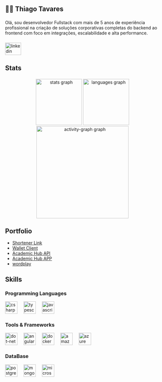 <h2 align="left">👨‍💻 Thiago Tavares</h2>

###

<p align="left">Olá, sou desenvolvedor Fullstack com mais de 5 anos de experiência profissional na criação de soluções corporativas completas do backend ao frontend com foco em integrações, escalabilidade e alta performance.</p>

###

<div align="left">
  <a href="https://www.linkedin.com/in/thiago-tavares-1a83a4b5/" target="_blank">
    <img src="https://raw.githubusercontent.com/maurodesouza/profile-readme-generator/master/src/assets/icons/social/linkedin/default.svg" width="52" height="40" alt="linkedin logo"  />
  </a>
</div>

<h2 align="left">Stats</h2>

###

<div align="center">
  <img src="https://github-readme-stats.vercel.app/api?username=ThiagoTMonteiro&hide_title=false&hide_rank=false&show_icons=true&include_all_commits=true&count_private=true&disable_animations=false&theme=gruvbox_light&locale=en&hide_border=false&order=1" height="150" alt="stats graph"  />
  <img src="https://github-readme-stats.vercel.app/api/top-langs?username=ThiagoTMonteiro&locale=en&hide_title=false&layout=compact&card_width=320&langs_count=5&theme=gruvbox_light&hide_border=false&order=2" height="150" alt="languages graph"  />
  <img src="https://github-readme-activity-graph.vercel.app/graph?username=ThiagoTMonteiro&radius=16&theme=gruvbox&area=true&order=5" height="300" alt="activity-graph graph"  />
</div>

###

## Portfolio
- [Shortener Link](https://github.com/ThiagoTMonteiro/ShortenerApi)
- [Wallet Client](https://github.com/ThiagoTMonteiro/WalletApi)
- [Academic Hub API](https://github.com/ThiagoTMonteiro/academic-hub-api)
- [Academic Hub APP](https://github.com/ThiagoTMonteiro/academic-hub-app)
- [wordplay](https://github.com/ThiagoTMonteiro/Jogo-de-palavras)

###

<h2 align="left">Skills</h2>

###

<div align="left">
  <h3>Programming Languages</h3>
  <img src="https://skillicons.dev/icons?i=cs" height="40" alt="csharp logo"  />
  <img width="12" />
  <img src="https://cdn.jsdelivr.net/gh/devicons/devicon/icons/typescript/typescript-original.svg" height="40" alt="typescript logo"  />
  <img width="12" />
  <img src="https://skillicons.dev/icons?i=js" height="40" alt="javascript logo"  />
  <img width="12" />
</div>

 <div align="left">
    <h3>Tools & Frameworks</h3>
      <img src="https://skillicons.dev/icons?i=dotnet" height="40" alt="dot-net logo"  />
      <img width="12" />
      <img src="https://skillicons.dev/icons?i=angular" height="40" alt="angularjs logo"  />
      <img width="12" />
      <img src="https://skillicons.dev/icons?i=docker" height="40" alt="docker logo"  />
      <img width="12" />
      <img src="https://cdn.jsdelivr.net/gh/devicons/devicon/icons/amazonwebservices/amazonwebservices-line-wordmark.svg" height="40" alt="amazonwebservices logo"  />
      <img width="12" />
      <img src="https://cdn.jsdelivr.net/gh/devicons/devicon/icons/azure/azure-original.svg" height="40" alt="azure logo"  />
</div>

 <div align="left">
    <h3>DataBase</h3>
      <img src="https://skillicons.dev/icons?i=postgres" height="40" alt="postgresql logo"  />
      <img width="12" />
      <img src="https://skillicons.dev/icons?i=mongodb" height="40" alt="mongodb logo"  />
      <img width="12" />
      <img src="https://cdn.jsdelivr.net/gh/devicons/devicon/icons/microsoftsqlserver/microsoftsqlserver-plain.svg" height="40" alt="microsoftsqlserver logo"  />
</div>

###


